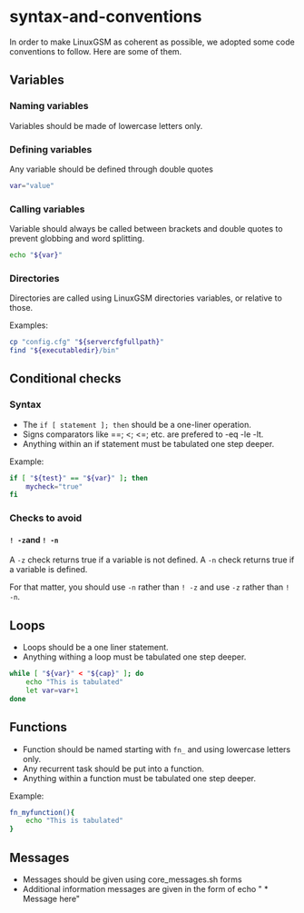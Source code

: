 # syntax-and-conventions

In order to make LinuxGSM as coherent as possible, we adopted some code conventions to follow.
Here are some of them.

## Variables

### Naming variables

Variables should be made of lowercase letters only.

### Defining variables

Any variable should be defined through double quotes

```bash
var="value"
```

### Calling variables

Variable should always be called between brackets and double quotes to prevent globbing and word splitting.

```bash
echo "${var}"
```

### Directories

Directories are called using LinuxGSM directories variables, or relative to those.

Examples:

```bash
cp "config.cfg" "${servercfgfullpath}"
find "${executabledir}/bin"
```

## Conditional checks

### Syntax

-   The `if [ statement ]; then` should be a one-liner operation.
-   Signs comparators like ==; &lt;; &lt;=; etc. are prefered to -eq -le -lt.
-   Anything within an if statement must be tabulated one step deeper.

Example:

```bash
if [ "${test}" == "${var}" ]; then
    mycheck="true"
fi
```

### Checks to avoid

#### `! -z`and `! -n`

A `-z` check returns true if a variable is not defined.
A `-n` check returns true if a variable is defined.

For that matter, you should use `-n` rather than `! -z` and use `-z` rather than `! -n`.

## Loops

-   Loops should be a one liner statement.
-   Anything withing a loop must be tabulated one step deeper.

```bash
while [ "${var}" < "${cap}" ]; do
    echo "This is tabulated"
    let var=var+1
done
```

## Functions

-   Function should be named starting with `fn_` and using lowercase letters only.
-   Any recurrent task should be put into a function.
-   Anything within a function must be tabulated one step deeper.

Example:

```bash
fn_myfunction(){
    echo "This is tabulated"
}
```

## Messages

-   Messages should be given using core_messages.sh forms
-   Additional information messages are given in the form of echo " \* Message here"
